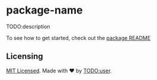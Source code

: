 # package-name

TODO:description

To see how to get started, check out the [package README](./package/README.md)

## Licensing

[MIT Licensed](./LICENSE). Made with ❤️ by [TODO:user](https://github.com/TODO:github-user).
